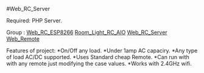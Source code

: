 #Web_RC_Server

Required: PHP Server.

Group :
[Web_RC_ESP8266](https://github.com/Subhajitdas298/Web_RC_ESP8266/)
[Room_Light_RC_AIO](https://github.com/Subhajitdas298/Room_Light_RC_AIO/)
[Web_RC_Server](https://github.com/Subhajitdas298/Web_RC_Server/)
[Web_Remote](https://github.com/Subhajitdas298/Web_Remote/)

Features of project:
*On/Off any load.
*Under 1amp AC capaciry.
*Any type of load AC/DC supported.
*Uses Standard cheap Remote.
*Can run with with any remote just modifying the case values.
*Works with 2.4GHz wifi.